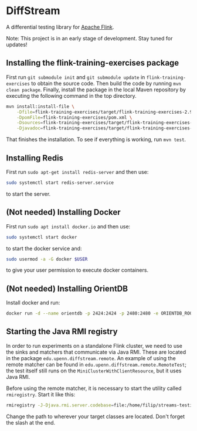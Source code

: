 # DiffStream

A differential testing library for [Apache Flink](https://flink.apache.org/).

Note: This project is in an early stage of development. Stay tuned for updates!

## Installing the flink-training-exercises package

First run `git submodule init` and `git submodule update` in `flink-training-exercises` to obtain the source code.
Then build the code by running `mvn clean package`. Finally, install the package in the local Maven repository by
executing the following command in the top directory.

```sh
mvn install:install-file \
    -Dfile=flink-training-exercises/target/flink-training-exercises-2.9.1.jar \
    -DpomFile=flink-training-exercises/pom.xml \
    -Dsources=flink-training-exercises/target/flink-training-exercises-2.9.1-sources.jar \
    -Djavadoc=flink-training-exercises/target/flink-training-exercises-2.9.1-javadoc.jar
```

That finishes the installation. To see if everything is working, run `mvn test`.

## Installing Redis

First run `sudo apt-get install redis-server` and then use:

```sh
sudo systemctl start redis-server.service
```

to start the server.

## (Not needed) Installing Docker

First run `sudo apt install docker.io` and then use:

```sh
sudo systemctl start docker
```

to start the docker service and:

```sh
sudo usermod -a -G docker $USER
```

to give your user permission to execute docker containers.

## (Not needed) Installing OrientDB

Install docker and run:

```sh
docker run -d --name orientdb -p 2424:2424 -p 2480:2480 -e ORIENTDB_ROOT_PASSWORD=root orientdb:latest
```

## Starting the Java RMI registry

In order to run experiments on a standalone Flink cluster, we need
to use the sinks and matchers that communicate via Java RMI. These
are located in the package `edu.upenn.diffstream.remote`. An
example of using the remote matcher can be found in
`edu.upenn.diffstream.remote.RemoteTest`; the test itself still
runs on the `MiniClusterWithClientResource`, but it uses Java RMI.

Before using the remote matcher, it is necessary to start the
utility called `rmiregistry`. Start it like this:

```sh
rmiregistry -J-Djava.rmi.server.codebase=file:/home/filip/streams-testing/target/classes/ &
```

Change the path to wherever your target classes are located. Don't
forget the slash at the end.


